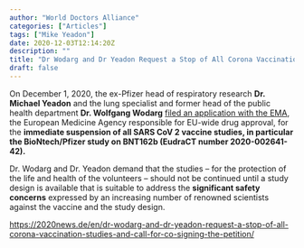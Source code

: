 ```yaml
---
author: "World Doctors Alliance"
categories: ["Articles"]
tags: ["Mike Yeadon"]
date: 2020-12-03T12:14:20Z
description: ""
title: "Dr Wodarg and Dr Yeadon Request a Stop of All Corona Vaccination Studies Call to Sign the Petition"
draft: false
---
```


On December 1, 2020, the ex-Pfizer head of respiratory research **Dr. Michael Yeadon** and the lung specialist and former head of the public health department **Dr. Wolfgang Wodarg** [filed an application with the EMA](https://2020news.de/wp-content/uploads/2020/12/Wodarg_Yeadon_EMA_Petition_Pfizer_Trial_FINAL_01DEC2020_EN_unsigned_with_Exhibits.pdf), the European Medicine Agency responsible for EU-wide drug approval, for the **immediate suspension of all SARS CoV 2 vaccine studies, in particular the  BioNtech/Pfizer study on BNT162b (EudraCT number 2020-002641-42).**

Dr. Wodarg and Dr. Yeadon demand that the studies – for the  protection of the life and health of the volunteers – should not be  continued until a study design is available that is suitable to address  the **significant safety concerns** expressed by an increasing number of renowned scientists against the vaccine and the study design.  

https://2020news.de/en/dr-wodarg-and-dr-yeadon-request-a-stop-of-all-corona-vaccination-studies-and-call-for-co-signing-the-petition/